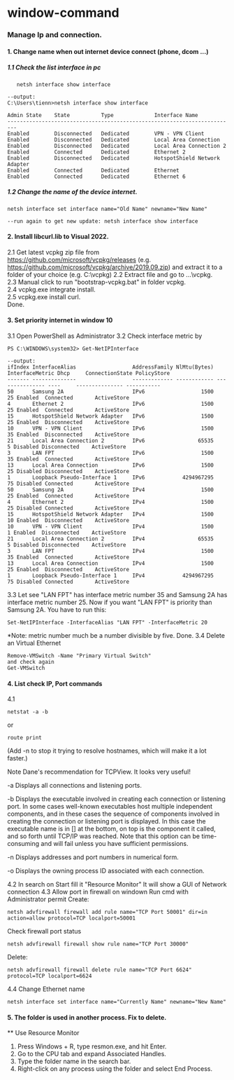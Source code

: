 # window-command
### Manage Ip and connection.
#### 1. Change name when out internet device connect (phone, dcom ...)

##### 1.1 Check the list interface in pc
```
   netsh interface show interface

--output:
C:\Users\tienn>netsh interface show interface

Admin State    State          Type             Interface Name
-------------------------------------------------------------------------
Enabled        Disconnected   Dedicated        VPN - VPN Client
Enabled        Disconnected   Dedicated        Local Area Connection
Enabled        Disconnected   Dedicated        Local Area Connection 2
Enabled        Connected      Dedicated        Ethernet 2
Enabled        Disconnected   Dedicated        HotspotShield Network Adapter
Enabled        Connected      Dedicated        Ethernet
Enabled        Connected      Dedicated        Ethernet 6
```
##### 1.2 Change the name of the device internet.
```
netsh interface set interface name="Old Name" newname="New Name"

--run again to get new update: netsh interface show interface
```

#### 2. Install libcurl.lib to Visual 2022.
2.1 Get latest vcpkg zip file from https://github.com/microsoft/vcpkg/releases (e.g. https://github.com/microsoft/vcpkg/archive/2019.09.zip) and extract it to a folder of your choice (e.g. C:\vcpkg\)
2.2 Extract file and go to ...\vcpkg\.  
2.3 Manual click to run "bootstrap-vcpkg.bat" in folder vcpkg.  
2.4 vcpkg.exe integrate install.  
2.5 vcpkg.exe install curl.  
Done.

#### 3. Set priority internet in window 10
3.1 Open PowerShell as Administrator
3.2 Check interface metric by
```
PS C:\WINDOWS\system32> Get-NetIPInterface

--output:
ifIndex InterfaceAlias                  AddressFamily NlMtu(Bytes) InterfaceMetric Dhcp     ConnectionState PolicyStore
------- --------------                  ------------- ------------ --------------- ----     --------------- -----------
50      Samsung 2A                      IPv6                  1500              25 Enabled  Connected       ActiveStore
4       Ethernet 2                      IPv6                  1500              25 Enabled  Connected       ActiveStore
15      HotspotShield Network Adapter   IPv6                  1500              25 Enabled  Disconnected    ActiveStore
10      VPN - VPN Client                IPv6                  1500              35 Enabled  Disconnected    ActiveStore
21      Local Area Connection 2         IPv6                 65535               5 Disabled Disconnected    ActiveStore
3       LAN FPT                         IPv6                  1500              35 Enabled  Connected       ActiveStore
13      Local Area Connection           IPv6                  1500              25 Disabled Disconnected    ActiveStore
1       Loopback Pseudo-Interface 1     IPv6            4294967295              75 Disabled Connected       ActiveStore
50      Samsung 2A                      IPv4                  1500              25 Enabled  Connected       ActiveStore
4       Ethernet 2                      IPv4                  1500              25 Disabled Connected       ActiveStore
15      HotspotShield Network Adapter   IPv4                  1500              10 Enabled  Disconnected    ActiveStore
10      VPN - VPN Client                IPv4                  1500               1 Enabled  Disconnected    ActiveStore
21      Local Area Connection 2         IPv4                 65535               5 Disabled Disconnected    ActiveStore
3       LAN FPT                         IPv4                  1500              35 Enabled  Connected       ActiveStore
13      Local Area Connection           IPv4                  1500              25 Enabled  Disconnected    ActiveStore
1       Loopback Pseudo-Interface 1     IPv4            4294967295              75 Disabled Connected       ActiveStore
```
3.3 Let see "LAN FPT" has interface metric number 35 and Samsung 2A has interface metric number 25.
Now if you want "LAN FPT" is priority than Samsung 2A. You have to run this:
```
Set-NetIPInterface -InterfaceAlias "LAN FPT" -InterfaceMetric 20
```
*Note: metric number much be a number divisible by five.
Done.
3.4 Delete an Virtual Ethernet
```
Remove-VMSwitch -Name "Primary Virtual Switch"
and check again
Get-VMSwitch
```
#### 4. List check IP, Port commands
4.1 
```
netstat -a -b
```
or
```
route print
```
(Add -n to stop it trying to resolve hostnames, which will make it a lot faster.)

Note Dane's recommendation for TCPView. It looks very useful!

-a Displays all connections and listening ports.

-b Displays the executable involved in creating each connection or listening port. In some cases well-known executables host multiple independent components, and in these cases the sequence of components involved in creating the connection or listening port is displayed. In this case the executable name is in [] at the bottom, on top is the component it called, and so forth until TCP/IP was reached. Note that this option can be time-consuming and will fail unless you have sufficient permissions.

-n Displays addresses and port numbers in numerical form.

-o Displays the owning process ID associated with each connection.

4.2 In search on Start fill it "Resource Monitor"
It will show a GUI of Network connection
4.3 Allow port in firewall on windown
Run cmd with Administrator permit
Create:
```
netsh advfirewall firewall add rule name="TCP Port 50001" dir=in action=allow protocol=TCP localport=50001
```
Check firewall port status
```
netsh advfirewall firewall show rule name="TCP Port 30000"
```
Delete:
```
netsh advfirewall firewall delete rule name="TCP Port 6624" protocol=TCP localport=6624
```
4.4 Change Ethernet name
```
netsh interface set interface name="Currently Name" newname="New Name"
```

#### 5. The folder is used in another process. Fix to delete.
 ** Use Resource Monitor
1. Press Windows + R, type resmon.exe, and hit Enter.
2. Go to the CPU tab and expand Associated Handles.
3. Type the folder name in the search bar.
4. Right-click on any process using the folder and select End Process.

